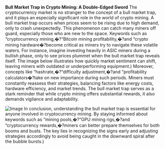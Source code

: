 **Bull Market Trap in Crypto Mining: A Double-Edged Sword**
The cryptocurrency market is no stranger to the concept of a bull market trap, and it plays an especially significant role in the world of crypto mining. A bull market trap occurs when prices seem to be rising due to high demand, only to crash unexpectedly. This phenomenon can catch many miners off guard, especially those who are new to the space. Keywords such as “cryptocurrency mining,�?“Bitcoin mining profitability,�?and “crypto mining hardware�?become critical as miners try to navigate these volatile waters.
For instance, imagine investing heavily in ASIC miners during a bullish phase, only to see prices plummet when the bull market trap reveals itself. The image below illustrates how quickly market sentiment can shift, leaving miners with outdated or underperforming equipment.)
Moreover, concepts like “hashrate,�?“difficulty adjustment,�?and “profitability calculators�?take on new importance during such periods. Miners must constantly reassess their strategies, balancing factors like energy costs, hardware efficiency, and market trends. The bull market trap serves as a stark reminder that while crypto mining offers substantial rewards, it also demands vigilance and adaptability.

![Image](https://github.com/user-attachments/assets/4a25d116-2220-4385-b08e-f287af8fcbc4)
In conclusion, understanding the bull market trap is essential for anyone involved in cryptocurrency mining. By staying informed about keywords such as “mining pools,�?“GPU mining rigs,�?and “cryptocurrency rewards,�?miners can better prepare themselves for both booms and busts. The key lies in recognizing the signs early and adjusting strategies accordingly to avoid being caught in the downward spiral after the bubble bursts.)
